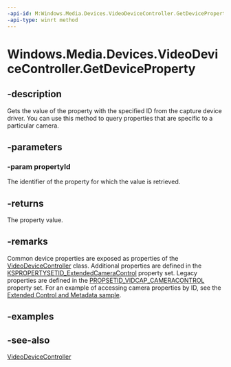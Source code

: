 ```yaml
---
-api-id: M:Windows.Media.Devices.VideoDeviceController.GetDeviceProperty(System.String)
-api-type: winrt method
---
```


<!-- Method syntax
public object GetDeviceProperty(System.String propertyId)
-->

# Windows.Media.Devices.VideoDeviceController.GetDeviceProperty

## -description
Gets the value of the property with the specified ID from the capture device driver. You can use this method to query properties that are specific to a particular camera.

## -parameters
### -param propertyId
The identifier of the property for which the value is retrieved.

## -returns
The property value.

## -remarks

Common device properties are exposed as properties of the [VideoDeviceController](videodevicecontroller.md) class. Additional properties are defined in the [KSPROPERTYSETID_ExtendedCameraControl](/windows-hardware/drivers/stream/kspropertysetid-extendedcameracontrol) property set. Legacy properties are defined in the [PROPSETID_VIDCAP_CAMERACONTROL](/windows-hardware/drivers/stream/propsetid-vidcap-cameracontrol) property set. For an example of accessing camera properties by ID, see the [Extended Control and Metadata sample](https://github.com/microsoft/Windows-Camera/tree/master/Samples/ExtendedControlAndMetadata).

## -examples

## -see-also
[VideoDeviceController](videodevicecontroller.md)